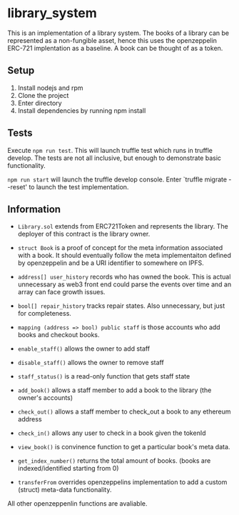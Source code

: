 # library_system

This is an implementation of a library system.  The books of a library can be represented as a non-fungible asset, hence this uses the openzeppelin ERC-721 implentation as a baseline.  A book can be thought of as a token.

## Setup

1. Install nodejs and rpm
2. Clone the project
3. Enter directory
4. Install dependencies by running npm install

## Tests
Execute `npm run test`.  This will launch truffle test which runs in truffle develop.  The tests are not all inclusive, but enough to demonstrate basic functionality.

`npm run start` will launch the truffle develop console.  Enter `truffle migrate --reset' to launch the test implementation.

## Information

* `Library.sol` extends from ERC721Token and represents the library.  The deployer of this contract is the 
library owner.

* `struct Book` is a proof of concept for the meta information associated with a book.  It should eventually follow the meta implementaiton defined by openzeppelin and be a URI identifier to somewhere on IPFS.
* `address[] user_history` records who has owned the book.  This is actual unnecessary as web3 front end could parse the events over time and an array can face growth issues.
* `bool[] repair_history` tracks repair states. Also unnecessary, but just for completeness.

* `mapping (address => bool) public staff` is those accounts who add books and checkout books.

* `enable_staff()` allows the owner to add staff

* `disable_staff()` allows the owner to remove staff

* `staff_status()` is a read-only function that gets staff state

* `add_book()` allows a staff member to add a book to the library (the owner's accounts)

* `check_out()` allows a staff member to check_out a book to any ethereum address

* `check_in()` allows any user to check in a book given the tokenId

* `view_book()` is convinence function to get a particular book's meta data.

* `get_index_number()` returns the total amount of books. (books are indexed/identified starting from 0)

* `transferFrom` overrides openzeppelins implementation to add a custom (struct) meta-data functionality.

All other openzeppenlin functions are avaliable.
